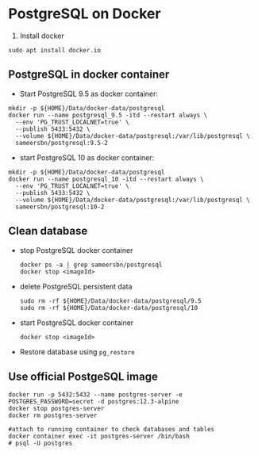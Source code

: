 # PostgreSQL on Docker
1. Install docker 
```
sudo apt install docker.io
```

## PostgreSQL in docker container 
* Start PostgreSQL 9.5 as docker container:
```
mkdir -p ${HOME}/Data/docker-data/postgresql
docker run --name postgresql_9.5 -itd --restart always \
  --env 'PG_TRUST_LOCALNET=true' \
  --publish 5433:5432 \
  --volume ${HOME}/Data/docker-data/postgresql:/var/lib/postgresql \
  sameersbn/postgresql:9.5-2
```
* start PostgreSQL 10 as docker container:
```
mkdir -p ${HOME}/Data/docker-data/postgresql
docker run --name postgresql_10 -itd --restart always \
  --env 'PG_TRUST_LOCALNET=true' \
  --publish 5433:5432 \
  --volume ${HOME}/Data/docker-data/postgresql:/var/lib/postgresql \
  sameersbn/postgresql:10-2
```

## Clean database
* stop PostgreSQL docker container
  ```
  docker ps -a | grep sameersbn/postgresql
  docker stop <imageId>
  ```
* delete PostgreSQL persistent data
  ```
  sudo rm -rf ${HOME}/Data/docker-data/postgresql/9.5
  sudo rm -rf ${HOME}/Data/docker-data/postgresql/10
  ```
* start PostgreSQL docker container 
  ```
  docker stop <imageId>
  ```
* Restore database using ``pg_restore``  

## Use official PostgeSQL image
```
docker run -p 5432:5432 --name postgres-server -e POSTGRES_PASSWORD=secret -d postgres:12.3-alpine
docker stop postgres-server
docker rm postgres-server

#attach to running container to check databases and tables
docker container exec -it postgres-server /bin/bash
# psql -U postgres
```
